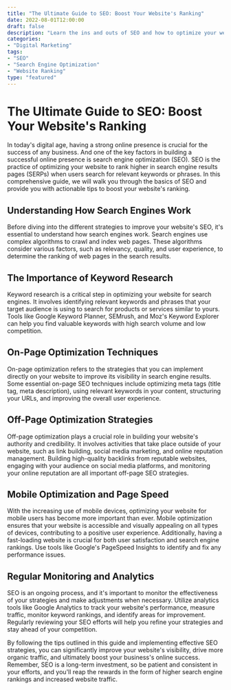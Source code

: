 ```yaml
---
title: "The Ultimate Guide to SEO: Boost Your Website's Ranking"
date: 2022-08-01T12:00:00
draft: false
description: "Learn the ins and outs of SEO and how to optimize your website for better search engine rankings."
categories:
- "Digital Marketing"
tags:
- "SEO"
- "Search Engine Optimization"
- "Website Ranking"
type: "featured"
---
```


# The Ultimate Guide to SEO: Boost Your Website's Ranking

In today's digital age, having a strong online presence is crucial for the success of any business. And one of the key factors in building a successful online presence is search engine optimization (SEO). SEO is the practice of optimizing your website to rank higher in search engine results pages (SERPs) when users search for relevant keywords or phrases. In this comprehensive guide, we will walk you through the basics of SEO and provide you with actionable tips to boost your website's ranking.

## Understanding How Search Engines Work

Before diving into the different strategies to improve your website's SEO, it's essential to understand how search engines work. Search engines use complex algorithms to crawl and index web pages. These algorithms consider various factors, such as relevancy, quality, and user experience, to determine the ranking of web pages in the search results.

## The Importance of Keyword Research

Keyword research is a critical step in optimizing your website for search engines. It involves identifying relevant keywords and phrases that your target audience is using to search for products or services similar to yours. Tools like Google Keyword Planner, SEMrush, and Moz's Keyword Explorer can help you find valuable keywords with high search volume and low competition.

## On-Page Optimization Techniques

On-page optimization refers to the strategies that you can implement directly on your website to improve its visibility in search engine results. Some essential on-page SEO techniques include optimizing meta tags (title tag, meta description), using relevant keywords in your content, structuring your URLs, and improving the overall user experience.

## Off-Page Optimization Strategies

Off-page optimization plays a crucial role in building your website's authority and credibility. It involves activities that take place outside of your website, such as link building, social media marketing, and online reputation management. Building high-quality backlinks from reputable websites, engaging with your audience on social media platforms, and monitoring your online reputation are all important off-page SEO strategies.

## Mobile Optimization and Page Speed

With the increasing use of mobile devices, optimizing your website for mobile users has become more important than ever. Mobile optimization ensures that your website is accessible and visually appealing on all types of devices, contributing to a positive user experience. Additionally, having a fast-loading website is crucial for both user satisfaction and search engine rankings. Use tools like Google's PageSpeed Insights to identify and fix any performance issues.

## Regular Monitoring and Analytics

SEO is an ongoing process, and it's important to monitor the effectiveness of your strategies and make adjustments when necessary. Utilize analytics tools like Google Analytics to track your website's performance, measure traffic, monitor keyword rankings, and identify areas for improvement. Regularly reviewing your SEO efforts will help you refine your strategies and stay ahead of your competition.

By following the tips outlined in this guide and implementing effective SEO strategies, you can significantly improve your website's visibility, drive more organic traffic, and ultimately boost your business's online success. Remember, SEO is a long-term investment, so be patient and consistent in your efforts, and you'll reap the rewards in the form of higher search engine rankings and increased website traffic.

